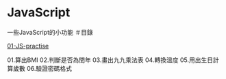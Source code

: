 # JavaScript
一些JavaScript的小功能
＃目錄

[01-JS-practise](https://wenling7777777.github.io/JavaScript/01-JS-practise/index.html)

01.算出BMI
02.判斷是否為閏年
03.畫出九九乘法表
04.轉換溫度
05.用出生日計算歲數
06.驗證密碼格式
